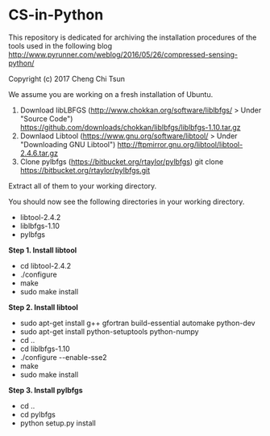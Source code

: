 # CS-in-Python
This repository is dedicated for archiving the installation procedures of the tools used in the following blog
http://www.pyrunner.com/weblog/2016/05/26/compressed-sensing-python/

Copyright (c) 2017 Cheng Chi Tsun

We assume you are working on a fresh installation of Ubuntu.

1. Download libLBFGS (http://www.chokkan.org/software/liblbfgs/ > Under "Source Code")
  https://github.com/downloads/chokkan/liblbfgs/liblbfgs-1.10.tar.gz
2. Downlaod Libtool (https://www.gnu.org/software/libtool/ > Under "Downloading GNU Libtool")
  http://ftpmirror.gnu.org/libtool/libtool-2.4.6.tar.gz
3. Clone pylbfgs (https://bitbucket.org/rtaylor/pylbfgs)
  git clone https://bitbucket.org/rtaylor/pylbfgs.git
  
Extract all of them to your working directory.

You should now see the following directories in your working directory.

- libtool-2.4.2
- liblbfgs-1.10
- pylbfgs

**Step 1. Install libtool**

- cd libtool-2.4.2
- ./configure
- make
- sudo make install

**Step 2. Install libtool**

- sudo apt-get install g++ gfortran build-essential automake python-dev 
- sudo apt-get install python-setuptools python-numpy
- cd ..
- cd liblbfgs-1.10
- ./configure --enable-sse2
- make
- sudo make install
  
**Step 3. Install pylbfgs**
 
- cd ..
- cd pylbfgs
- python setup.py install

